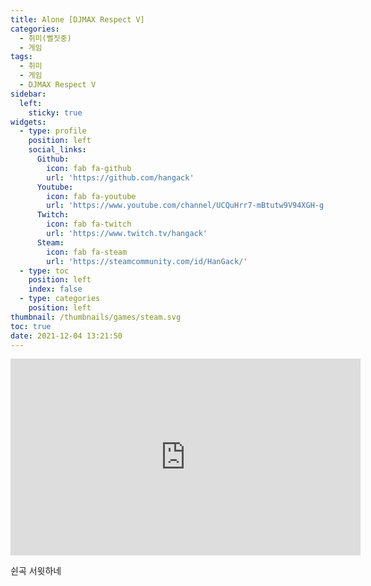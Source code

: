 ```yaml
---
title: Alone [DJMAX Respect V]
categories:
  - 취미(뻘짓중)
  - 게임
tags:
  - 취미
  - 게임
  - DJMAX Respect V
sidebar:
  left:
    sticky: true
widgets:
  - type: profile
    position: left
    social_links:
      Github:
        icon: fab fa-github
        url: 'https://github.com/hangack'
      Youtube:
        icon: fab fa-youtube
        url: 'https://www.youtube.com/channel/UCQuHrr7-mBtutw9V94XGH-g'
      Twitch:
        icon: fab fa-twitch
        url: 'https://www.twitch.tv/hangack'
      Steam:
        icon: fab fa-steam
        url: 'https://steamcommunity.com/id/HanGack/'
  - type: toc
    position: left
    index: false
  - type: categories
    position: left
thumbnail: /thumbnails/games/steam.svg
toc: true
date: 2021-12-04 13:21:50
---
```


<iframe width="560" height="315" src="https://www.youtube.com/embed/fo4-UDwaPBM" title="YouTube video player" frameborder="0" allow="accelerometer; autoplay; clipboard-write; encrypted-media; gyroscope; picture-in-picture" allowfullscreen></iframe>

쉰곡 서윗하네

